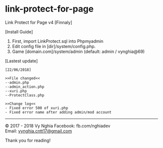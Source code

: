 # link-protect-for-page
Link Protect for Page v4 [Finnaly]

[Install Guide]
1. First, import LinkProtect.sql into Phpmyadmin<br>
2. Edit config file in [dir]/system/config.php.<br>
3. Game [domain.com]/system/admin (default: admin / vynghia@69)

[Lastest update]
```
[22/06/2018]

>>File changed<<
--admin.php
--admin_action.php
--xuri.php
--ProtectClass.php

>>Change log<<
- Fixed error 500 of xuri.php
- Fixed error name after adding admin/mod account
```

---
© 2017 - 2018 Vy Nghia
Facebook: fb.com/nghiadev<br>
Email: vynghia.cntt17@gmail.com


Thank you for reading!
